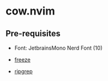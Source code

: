 # cow.nvim

## Pre-requisites

- Font: JetbrainsMono Nerd Font (10)

- [freeze](https://github.com/charmbracelet/freeze)

- [ripgrep](https://github.com/BurntSushi/ripgrep)
